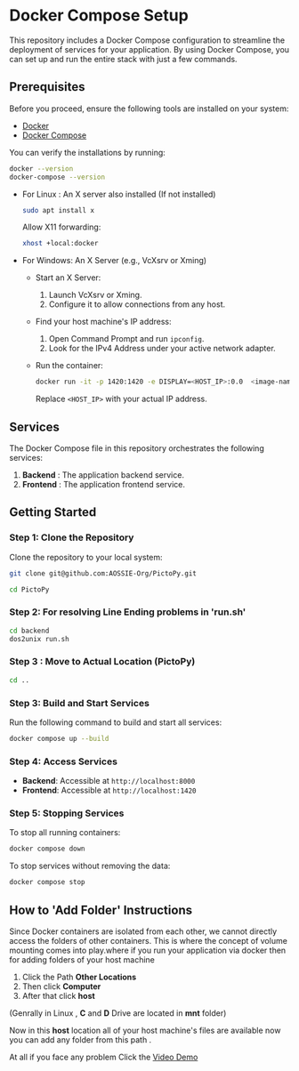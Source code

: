 
# Docker Compose Setup

This repository includes a Docker Compose configuration to streamline the deployment of services for your application. By using Docker Compose, you can set up and run the entire stack with just a few commands.

## Prerequisites

Before you proceed, ensure the following tools are installed on your system:

- [Docker](https://www.docker.com/)
- [Docker Compose](https://docs.docker.com/compose/)

You can verify the installations by running:

```bash
docker --version
docker-compose --version
```

- For Linux : An X server also installed (If not installed)
    ```bash
    sudo apt install x
    ```
    Allow X11 forwarding:
    ```bash
    xhost +local:docker
    ```

- For Windows: An X Server (e.g., VcXsrv or Xming)
    - Start an X Server:
        1. Launch VcXsrv or Xming.
        2. Configure it to allow connections from any host.

    - Find your host machine's IP address:
        1. Open Command Prompt and run `ipconfig`.
        2. Look for the IPv4 Address under your active network adapter.

    - Run the container:
        ```bash
        docker run -it -p 1420:1420 -e DISPLAY=<HOST_IP>:0.0  <image-name>
        ```
        Replace `<HOST_IP>` with your actual IP address.





## Services

The Docker Compose file in this repository orchestrates the following services:

1. **Backend** : The application backend service.
4. **Frontend** : The application frontend service.

## Getting Started

### Step 1: Clone the Repository

Clone the repository to your local system:

```bash
git clone git@github.com:AOSSIE-Org/PictoPy.git
```

```bash
cd PictoPy
```

### Step 2: For resolving Line Ending problems in 'run.sh'

```bash
cd backend
dos2unix run.sh
```

### Step 3 : Move to Actual Location (PictoPy)
```bash
cd ..
```

### Step 3: Build and Start Services

Run the following command to build and start all services:

```bash
docker compose up --build
```

### Step 4: Access Services

- **Backend**: Accessible at `http://localhost:8000`
- **Frontend**: Accessible at `http://localhost:1420`

### Step 5: Stopping Services

To stop all running containers:

```bash
docker compose down
```

To stop services without removing the data:

```bash
docker compose stop
```


## How to 'Add Folder' Instructions

Since Docker containers are isolated from each other, we cannot directly access the folders of other containers. This is where the concept of volume mounting comes into play.where if you run your application via docker then for adding folders of your host machine
  
  1. Click the Path **Other Locations**
  2. Then click **Computer**
  3. After that click **host**
  
  (Genrally in Linux , **C** and **D** Drive are located in **mnt** folder)

Now in this **host** location all of your host machine's files are available now you can add any folder from this path .

At all if you face any problem Click the [Video Demo](https://s3.eu-north-1.amazonaws.com/jibeshroy.static.dev/Pictopy/FINAL_OUTPUT.mp4) 
